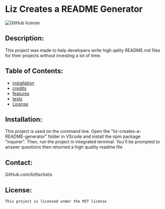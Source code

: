 # Liz Creates a README Generator
  ![GitHub license](https://img.shields.io/badge/license-MIT-blue.svg)
  ## Description: 
  This project was made to help developers write high qality README.md files for their projects without investing a lot of time.
  ## Table of Contents: 
  * [installation](#installation)
  * [credits](#credits)
  * [features](#features)
  * [tests](#tests)
  * [License](#license)

  ## Installation: 
  This project is used on the command line.  Open the "liz-creates-a-README-generator" folder in VScode and install the npm package "inquirer".  Then, run the project in integrated terminal. You'll be prompted to answer questions then returned a high quality readme file

  ## Contact:
  GitHub.com/lizfischstix
  ## License:
    This project is licensed under the MIT license